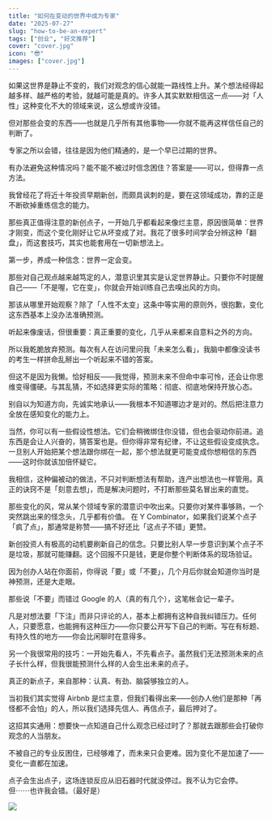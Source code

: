 ```yaml
---
title: "如何在变动的世界中成为专家"
date: "2025-07-27"
slug: "how-to-be-an-expert"
tags: ["创业", "好文推荐"]
cover: "cover.jpg"
icon: "😎"
images: ["cover.jpg"]
---
```

如果这世界是静止不变的，我们对观念的信心就能一路线性上升。某个想法经得起越多样、越严格的考验，就越可能是真的。许多人其实默默相信这一点——对「人性」这种变化不大的领域来说，这么想或许没错。



但对那些会变的东西——也就是几乎所有其他事物——你就不能再这样信任自己的判断了。



专家之所以会错，往往是因为他们精通的，是一个早已过期的世界。



有办法避免这种情况吗？能不能不被过时信念困住？答案是——可以，但得靠一点方法。



我曾经花了将近十年投资早期新创，而颇具讽刺的是，要在这领域成功，靠的正是不断砍掉重练信念的能力。



那些真正值得注意的新创点子，一开始几乎都看起来像烂主意，原因很简单：世界才刚变，而这个变化刚好让它从坏变成了对。我花了很多时间学会分辨这种「翻盘」，而这套技巧，其实也能套用在一切新想法上。



第一步，养成一种信念：世界一定会变。



那些对自己观点越来越笃定的人，潜意识里其实是认定世界静止。只要你不时提醒自己——「不是喔，它在变」，你就会开始训练自己去嗅出风的方向。



那该从哪里开始观察？除了「人性不太变」这条中等实用的原则外，很抱歉，变化这东西基本上没办法准确预测。



听起来像废话，但很重要：真正重要的变化，几乎从来都来自意料之外的方向。



所以我乾脆放弃预测。每次有人在访问里问我「未来怎么看」，我脑中都像没读书的考生一样拼命乱掰出一个听起来不错的答案。



但这不是因为我懒。恰好相反——我觉得，预测未来不但命中率可怜，还会让你思维变得僵硬。与其乱猜，不如选择更实际的策略：彻底、彻底地保持开放心态。



别自以为知道方向，先诚实地承认——我根本不知道哪边才是对的。然后把注意力全放在感知变化的能力上。



当然，你可以有一些假设性想法。它们会稍微绑住你没错，但也会驱动你前进。追东西是会让人兴奋的，猜答案也是。但你得非常有纪律，不让这些假设变成执念。
一旦别人开始把某个想法跟你绑在一起，那个想法就更可能变成你想相信的东西——这时你就该加倍怀疑它。



我相信，这种偏被动的做法，不只对判断想法有帮助，连产出想法也一样管用。真正的诀窍不是「刻意去想」，而是解决问题时，不打断那些莫名冒出来的直觉。



那些变化的风，常从某个领域专家的潜意识中吹出来。只要你对某件事够熟，一个突然跳出来的怪念头，几乎都有价值。
在 Y Combinator，如果我们说某个点子「疯了点」，那通常是称赞——搞不好还比「这点子不错」更赞。



新创投资人有极高的动机要刷新自己的信念。只要比别人早一步意识到某个点子不是垃圾，那就可能赚翻。这个回报不只是钱，更是你整个判断体系的现场验证。



因为创办人站在你面前，你得说「要」或「不要」，几个月后你就会知道你当时是神预测，还是大走眼。



那些说「不要」而错过 Google 的人（真的有几个），这笔帐会记一辈子。



凡是对想法要「下注」而非只评论的人，基本上都拥有这种自我纠错压力。任何人，只要愿意，也能拥有这种压力——你只要公开写下自己的判断。写在有标题、有持久性的地方——你会比闲聊时在意得多。



另一个我很常用的技巧：一开始先看人，不先看点子。虽然我们无法预测未来的点子长什么样，但我很能预测什么样的人会生出未来的点子。



真正的新点子，来自那种：认真、有劲、脑袋够独立的人。



当初我们其实觉得 Airbnb 是烂主意，但我们看得出来——创办人他们是那种「再怪都不会怕」的人，所以我们选择先信人、再信点子，最后押对了。



这招其实通用：想要快一点知道自己什么观念已经过时了？那就去跟那些会打破你观念的人当朋友。



不被自己的专业反困住，已经够难了，而未来只会更难。因为变化不是加速了——变化一直都在加速。



点子会生出点子，这场连锁反应从旧石器时代就没停过。我不认为它会停。
但⋯⋯也许我会错。（最好是）




![](https://prod-files-secure.s3.us-west-2.amazonaws.com/112d0858-5090-4d34-a606-b75eb8d65fd2/46476355-9cf3-4e99-9b7a-3531bc426380/1000202064.png?X-Amz-Algorithm=AWS4-HMAC-SHA256&X-Amz-Content-Sha256=UNSIGNED-PAYLOAD&X-Amz-Credential=ASIAZI2LB4666VQK3TCO%2F20250820%2Fus-west-2%2Fs3%2Faws4_request&X-Amz-Date=20250820T174516Z&X-Amz-Expires=3600&X-Amz-Security-Token=IQoJb3JpZ2luX2VjEJH%2F%2F%2F%2F%2F%2F%2F%2F%2F%2FwEaCXVzLXdlc3QtMiJHMEUCIQD3J9KJBUWcmof8NEvFIDvT%2FLmNkYfJjgQhO6%2B2jwYWOQIgJHpdij92UB7RFloxebPT98WL7OeHaOIGKYPvpUF5OvwqiAQI2v%2F%2F%2F%2F%2F%2F%2F%2F%2F%2FARAAGgw2Mzc0MjMxODM4MDUiDPe21tOvLrNE%2Bz98CircA1584LKpNeljEkhvW6Vfp2XUbKocyl9q0sPWHPN2Xunapuq9gVfckWEDaOhj3vhEz4VoIjpLZK%2BDqmYYSlWpuSG0cvRiOX7%2FNlzFCSRMC9e71Fsi9Qvt0kqaVaOL9DTVkqzlIZf7EAKXa4hDLhpv66Bsj909enClFnNEZXGigLMSRXRk73AeiKZTKShyj8A2qZvKCgOEvjUvKh%2BiGT8I00ZlikAPOWIweuZNLEwhEK31hJT9Zulh93oHRRYIFmhhNie2iviyioDLwjyNXfkoqdKZjZhceQx0pmxupaqV8KYX7s2SfyU2gTmsly5FceaXRpZVMga1xKAYGPL%2FOFaW3AaoO9bPM7Z2jgLVdfaLT7hpvaJOGy07n7UgJ5gG0f9VlvpOK66ZPmNBpOj3gafZ8IN7Vg%2BxmGT9XNW6zJnU0JtluYLd21q3J583SrN65EJTkyAzlAs6mPAFENXZzsW2q5Okujc4%2BPkawzwjnu%2FR2aTZzInTRZtbJAIE9yAxkTBe8G8%2F5baV5fus6btq7X6Iiytk5LswETy9K2SygSzZu%2FoDTqwjfTJee2VjGO46uqOuXvXlxt5XUmKSF5ob6ur85Rw%2FRCccwR8bzPgZW8cB663Mg%2BWJSFraN0WqutDnMKzwl8UGOqUB%2FgA4l4gwPA6jZhNxPHMaGNi9org5lYjktBjXx98DaczbGYy73w%2Fh2vmKQ1X%2BU56J9LVMdbdkNl5uqyTmZqnHncE09bHofe6emorJ1%2FJVLBLi1luvLogCTBiKJJlBIa9OkOlTg88HTzfSvYorwVoz3WYJDZ3DY6Mqjk%2FGkTaYCVEdAP0S8LiNIE3%2FB0w9DF%2FnelAQEhHAM34GBMcrTybi%2Bt1SXKGf&X-Amz-Signature=09435ad900358f1008c684267faee9f008c0a68a648b31df4a3a2dee270e324f&X-Amz-SignedHeaders=host&x-amz-checksum-mode=ENABLED&x-id=GetObject)

